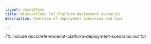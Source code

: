 ```yaml
---
layout: docwithnav
title: WinstarCloud IoT Platform deployment scenarios
description: Overview of deployment scenarios and tips

---
```


{% include docs/reference/iot-platform-deployment-scenarios.md %}